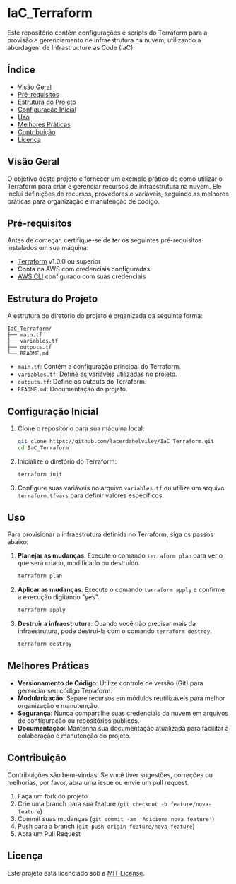 # IaC_Terraform

Este repositório contém configurações e scripts do Terraform para a provisão e gerenciamento de infraestrutura na nuvem, utilizando a abordagem de Infrastructure as Code (IaC).

## Índice

- [Visão Geral](#visão-geral)
- [Pré-requisitos](#pré-requisitos)
- [Estrutura do Projeto](#estrutura-do-projeto)
- [Configuração Inicial](#configuração-inicial)
- [Uso](#uso)
- [Melhores Práticas](#melhores-práticas)
- [Contribuição](#contribuição)
- [Licença](#licença)

## Visão Geral

O objetivo deste projeto é fornecer um exemplo prático de como utilizar o Terraform para criar e gerenciar recursos de infraestrutura na nuvem. Ele inclui definições de recursos, provedores e variáveis, seguindo as melhores práticas para organização e manutenção de código.

## Pré-requisitos

Antes de começar, certifique-se de ter os seguintes pré-requisitos instalados em sua máquina:

- [Terraform](https://www.terraform.io/downloads.html) v1.0.0 ou superior
- Conta na AWS com credenciais configuradas
- [AWS CLI](https://aws.amazon.com/cli/) configurado com suas credenciais

## Estrutura do Projeto

A estrutura do diretório do projeto é organizada da seguinte forma:

```
IaC_Terraform/
├── main.tf
├── variables.tf
├── outputs.tf
└── README.md
```

- `main.tf`: Contém a configuração principal do Terraform.
- `variables.tf`: Define as variáveis utilizadas no projeto.
- `outputs.tf`: Define os outputs do Terraform.
- `README.md`: Documentação do projeto.

## Configuração Inicial

1. Clone o repositório para sua máquina local:

    ```sh
    git clone https://github.com/lacerdahelviley/IaC_Terraform.git
    cd IaC_Terraform
    ```

2. Inicialize o diretório do Terraform:

    ```sh
    terraform init
    ```

3. Configure suas variáveis no arquivo `variables.tf` ou utilize um arquivo `terraform.tfvars` para definir valores específicos.

## Uso

Para provisionar a infraestrutura definida no Terraform, siga os passos abaixo:

1. **Planejar as mudanças**: Execute o comando `terraform plan` para ver o que será criado, modificado ou destruído.

    ```sh
    terraform plan
    ```

2. **Aplicar as mudanças**: Execute o comando `terraform apply` e confirme a execução digitando "yes".

    ```sh
    terraform apply
    ```

3. **Destruir a infraestrutura**: Quando você não precisar mais da infraestrutura, pode destruí-la com o comando `terraform destroy`.

    ```sh
    terraform destroy
    ```

## Melhores Práticas

- **Versionamento de Código**: Utilize controle de versão (Git) para gerenciar seu código Terraform.
- **Modularização**: Separe recursos em módulos reutilizáveis para melhor organização e manutenção.
- **Segurança**: Nunca compartilhe suas credenciais da nuvem em arquivos de configuração ou repositórios públicos.
- **Documentação**: Mantenha sua documentação atualizada para facilitar a colaboração e manutenção do projeto.

## Contribuição

Contribuições são bem-vindas! Se você tiver sugestões, correções ou melhorias, por favor, abra uma issue ou envie um pull request.

1. Faça um fork do projeto
2. Crie uma branch para sua feature (`git checkout -b feature/nova-feature`)
3. Commit suas mudanças (`git commit -am 'Adiciona nova feature'`)
4. Push para a branch (`git push origin feature/nova-feature`)
5. Abra um Pull Request

## Licença

Este projeto está licenciado sob a [MIT License](LICENSE).
